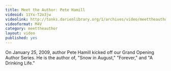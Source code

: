 ```yaml
---
title: Meet the Author: Pete Hamill
videoid: 11Yx-T2o3jw
videolink: http://tonks.darienlibrary.org/1/archives/video/meettheauthor/20110714_pete_hamill.m4v
videoformat: M4V
category: meettheauthor
layout: video
published: yes
---
```


On January 25, 2009, author Pete Hamill kicked off our Grand Opening Author Series. He is the author of, "Snow in August," "Forever," and "A Drinking Life."